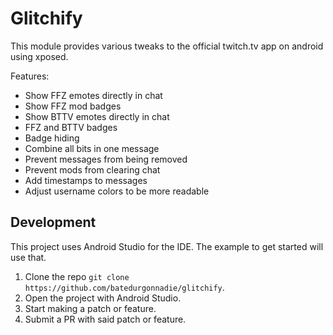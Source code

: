 # Glitchify

This module provides various tweaks to the official twitch.tv app on android using xposed.

Features:
- Show FFZ emotes directly in chat
- Show FFZ mod badges
- Show BTTV emotes directly in chat
- FFZ and BTTV badges
- Badge hiding
- Combine all bits in one message
- Prevent messages from being removed
- Prevent mods from clearing chat
- Add timestamps to messages
- Adjust username colors to be more readable

## Development

This project uses Android Studio for the IDE.  The example to get started will use that.

1. Clone the repo `git clone https://github.com/batedurgonnadie/glitchify`.
2. Open the project with Android Studio.
3. Start making a patch or feature.
4. Submit a PR with said patch or feature.
